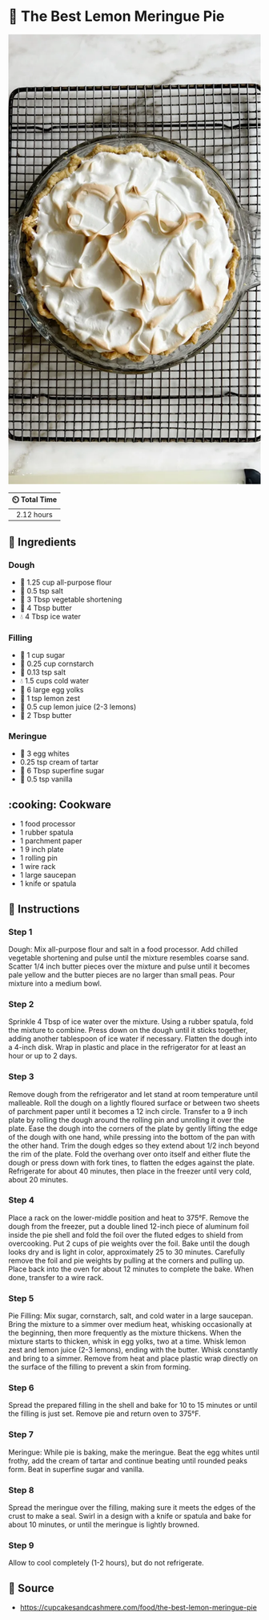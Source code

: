 # :pie: The Best Lemon Meringue Pie

![The Best Lemon Meringue Pie](../assets/images/the-best-lemon-meringue-pie.png)

| :timer_clock: Total Time |
|:-----------------------: |
| 2.12 hours |

## :salt: Ingredients

### Dough

- :ear_of_rice: 1.25 cup all-purpose flour
- :salt: 0.5 tsp salt
- :carrot: 3 Tbsp vegetable shortening
- :butter: 4 Tbsp butter
- :droplet: 4 Tbsp ice water

### Filling

- :candy: 1 cup sugar
- :corn: 0.25 cup cornstarch
- :salt: 0.13 tsp salt
- :droplet: 1.5 cups cold water
- :egg: 6 large egg yolks
- :lemon: 1 tsp lemon zest
- :lemon: 0.5 cup lemon juice (2-3 lemons)
- :butter: 2 Tbsp butter

### Meringue

- :egg: 3 egg whites
- 0.25 tsp cream of tartar
- :candy: 6 Tbsp superfine sugar
- :icecream: 0.5 tsp vanilla

## :cooking: Cookware

- 1 food processor
- 1 rubber spatula
- 1 parchment paper
- 1 9 inch plate
- 1 rolling pin
- 1 wire rack
- 1 large saucepan
- 1 knife or spatula

## :pencil: Instructions

### Step 1

Dough: Mix all-purpose flour and salt in a food processor. Add chilled vegetable shortening and pulse until the mixture
resembles coarse sand. Scatter 1/4 inch butter pieces over the mixture and pulse until it becomes pale yellow and the
butter pieces are no larger than small peas. Pour mixture into a medium bowl.

### Step 2

Sprinkle 4 Tbsp of ice water over the mixture. Using a rubber spatula, fold the mixture to combine. Press down on the
dough until it sticks together, adding another tablespoon of ice water if necessary. Flatten the dough into a 4-inch
disk. Wrap in plastic and place in the refrigerator for at least an hour or up to 2 days.

### Step 3

Remove dough from the refrigerator and let stand at room temperature until malleable. Roll the dough on a lightly
floured surface or between two sheets of parchment paper until it becomes a 12 inch circle. Transfer to a 9 inch plate
by rolling the dough around the rolling pin and unrolling it over the plate. Ease the dough into the corners of the
plate by gently lifting the edge of the dough with one hand, while pressing into the bottom of the pan with the other
hand. Trim the dough edges so they extend about 1/2 inch beyond the rim of the plate. Fold the overhang over onto itself
and either flute the dough or press down with fork tines, to flatten the edges against the plate. Refrigerate for about
40 minutes, then place in the freezer until very cold, about 20 minutes.

### Step 4

Place a rack on the lower-middle position and heat to 375°F. Remove the dough from the freezer, put a double lined
12-inch piece of aluminum foil inside the pie shell and fold the foil over the fluted edges to shield from overcooking.
Put 2 cups of pie weights over the foil. Bake until the dough looks dry and is light in color, approximately 25 to 30
minutes. Carefully remove the foil and pie weights by pulling at the corners and pulling up. Place back into the oven
for about 12 minutes to complete the bake. When done, transfer to a wire rack.

### Step 5

Pie Filling: Mix sugar, cornstarch, salt, and cold water in a large saucepan. Bring the mixture to a simmer over medium
heat, whisking occasionally at the beginning, then more frequently as the mixture thickens. When the mixture starts to
thicken, whisk in egg yolks, two at a time. Whisk lemon zest and lemon juice (2-3 lemons), ending with the butter. Whisk
constantly and bring to a simmer. Remove from heat and place plastic wrap directly on the surface of the filling to
prevent a skin from forming.

### Step 6

Spread the prepared filling in the shell and bake for 10 to 15 minutes or until the filling is just set. Remove pie and
return oven to 375°F.

### Step 7

Meringue: While pie is baking, make the meringue. Beat the egg whites until frothy, add the cream of tartar and continue
beating until rounded peaks form. Beat in superfine sugar and vanilla.

### Step 8

Spread the meringue over the filling, making sure it meets the edges of the crust to make a seal. Swirl in a design with
a knife or spatula and bake for about 10 minutes, or until the meringue is lightly browned.

### Step 9

Allow to cool completely (1-2 hours), but do not refrigerate.

## :link: Source

- <https://cupcakesandcashmere.com/food/the-best-lemon-meringue-pie>

